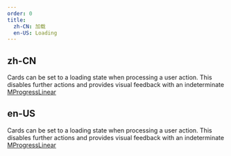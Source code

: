 ```yaml
---
order: 0
title:
  zh-CN: 加载
  en-US: Loading
---
```


## zh-CN

Cards can be set to a loading state when processing a user action. This disables further actions and provides visual feedback with an indeterminate  [MProgressLinear](/components/progresslinear)

## en-US

Cards can be set to a loading state when processing a user action. This disables further actions and provides visual feedback with an indeterminate  [MProgressLinear](/components/progresslinear)
